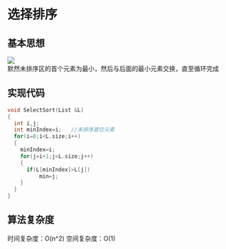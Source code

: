 # 选择排序
## 基本思想
![](https://img2018.cnblogs.com/blog/1475571/201908/1475571-20190815213627230-1753040981.png)<br>
默然未排序区的首个元素为最小，然后与后面的最小元素交换，直至循环完成
## 实现代码
```cpp
void SelectSort(List &L)
{
  int i,j;
  int minIndex=i;   //未排序首位元素
  for(i=0;i<L.size;i++)
  {
    minIndex=i;
    for(j=i+1;j<L.size;j++)
    {
      if(L[minIndex]>L[j])
          min=j;
    }
  }
}
```
## 算法复杂度
时间复杂度：O(n^2)
空间复杂度：O(1)
